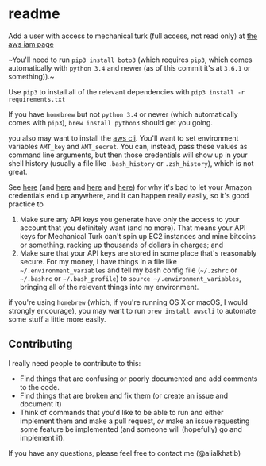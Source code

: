 # readme

Add a user with access to mechanical turk (full access, not read only) at [the aws iam page][]

~You'll need to run `pip3 install boto3` (which requires `pip3`, which comes automatically with `python 3.4` and newer (as of this commit it's at `3.6.1` or something)).~

Use `pip3` to install all of the relevant dependencies with `pip3 install -r requirements.txt`

If you have `homebrew` but not `python 3.4` or newer (which automatically comes with `pip3`),
`brew install python3` should get you going.

you also may want to install the [aws cli][].
You'll want to set environment variables `AMT_key` and `AMT_secret`.
You can, instead, pass these values as command line arguments,
but then those credentials will show up in your shell history
(usually a file like `.bash_history` or `.zsh_history`),
which is not great.

See [here][credential leaking is bad] (and [here][another story] and [here][yet another story] and [here][a fourth story]) for why it's bad to let your Amazon credentials end up anywhere, and it can happen really easily, so it's good practice to

1. Make sure any API keys you generate have only the access to your account that you definitely want (and no more).
That means your API keys for Mechanical Turk can't spin up EC2 instances and mine bitcoins or something, racking up thousands of dollars in charges; and
2. Make sure that your API keys are stored in some place that's reasonably secure. For my money, I have things in a file like
`~/.environment_variables` and tell my bash config file (`~/.zshrc` or `~/.bashrc` or `~/.bash_profile`) to `source ~/.environment_variables`, bringing all of the relevant things into my environment.

if you're using `homebrew`
(which, if you're running OS X or macOS, I would strongly encourage),
you may want to run `brew install awscli` to automate some stuff a little more easily.


## Contributing
I really need people to contribute to this:

- Find things that are confusing or poorly documented and add comments to the code.
- Find things that are broken and fix them (or create an issue and document it)
- Think of commands that you'd like to be able to run and either implement them and make a pull request,
*or* make an issue requesting some feature be implemented (and someone will (hopefully) go and implement it).

If you have any questions, please feel free to contact me (@alialkhatib)

[the aws iam page]: https://aws.amazon.com/iam/
[aws cli]: https://aws.amazon.com/cli/
[credential leaking is bad]: http://bgr.com/2017/04/10/amazon-hack-third-party-fraud-fake/
[another story]: https://thenextweb.com/security/2017/06/02/amazon-web-services-leak-data-aws/
[yet another story]: https://wptavern.com/ryan-hellyers-aws-nightmare-leaked-access-keys-result-in-a-6000-bill-overnight
[a fourth story]: https://www.theregister.co.uk/2015/01/06/dev_blunder_shows_github_crawling_with_keyslurping_bots/